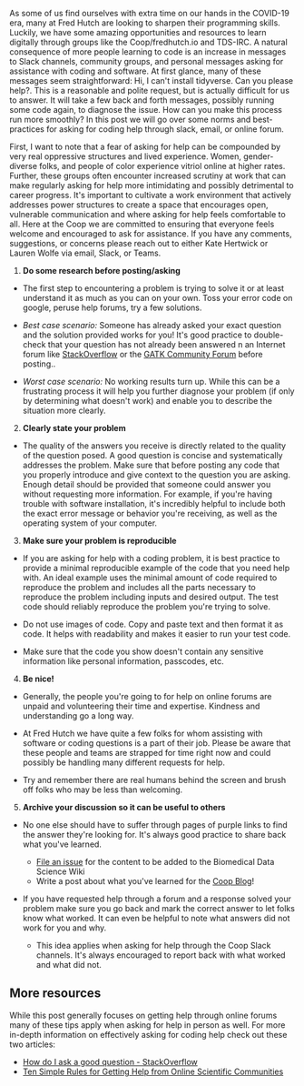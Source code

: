 As some of us find ourselves with extra time on our hands in the COVID-19 era, many at Fred Hutch are looking to sharpen their programming skills. Luckily, we have some amazing opportunities and resources to learn digitally through groups like the Coop/fredhutch.io and TDS-IRC. A natural consequence of more people learning to code is an increase in messages to Slack channels, community groups, and personal messages asking for assistance with coding and software. At first glance, many of these messages seem straightforward: Hi, I can't install tidyverse. Can you please help?. This is a reasonable and polite request, but is actually difficult for us to answer. It will take a few back and forth messages, possibly running some code again, to diagnose the issue. How can you make this process run more smoothly? In this post we will go over some norms and best-practices for asking for coding help through slack, email, or online forum.

First, I want to note that a fear of asking for help can be compounded by very real oppressive structures and lived experience. Women, gender-diverse folks, and people of color experience vitriol online at higher rates. Further, these groups often encounter increased scrutiny at work that can make regularly asking for help more intimidating and possibly detrimental to career progress. It's important to cultivate a work environment that actively addresses power structures to create a space that encourages open, vulnerable communication and where asking for help feels comfortable to all. Here at the Coop we are committed to ensuring that everyone feels welcome and encouraged to ask for assistance. If you have any comments, suggestions, or concerns please reach out to either Kate Hertwick or Lauren Wolfe via email, Slack, or Teams.

1. **Do some research before posting/asking**

- The first step to encountering a problem is trying to solve it or at least understand it as much as you can on your own. Toss your error code on google, peruse help forums, try a few solutions. 

- *Best case scenario:* Someone has already asked your exact question and the solution provided works for you! It's good practice to double-check that your question has not already been answered n an Internet forum like [StackOverflow](https://stackoverflow.com/) or the [GATK Community Forum](https://gatk.broadinstitute.org/hc/en-us/community/topics) before posting..

- *Worst case scenario:* No working results turn up. While this can be a frustrating process it will help you further diagnose your problem (if only by determining what doesn't work) and enable you to describe the situation more clearly. 

2. **Clearly state your problem**

- The quality of the answers you receive is directly related to the quality of the question posed. A good question is concise and systematically addresses the problem. Make sure that before posting any code that you properly introduce and give context to the question you are asking. Enough detail should be provided that someone could answer you without requesting more information. For example, if you're having trouble with software installation, it's incredibly helpful to include both the exact error message or behavior you're receiving, as well as the operating system of your computer.

3. **Make sure your problem is reproducible**

- If you are asking for help with a coding problem, it is best practice to provide a minimal reproducible example of the code that you need help with. An ideal example uses the minimal amount of code required to reproduce the problem and includes all the parts necessary to reproduce the problem including inputs and desired output. The test code should reliably reproduce the problem you're trying to solve. 

- Do not use images of code. Copy and paste text and then format it as code. It helps with readability and makes it easier to run your test code.

- Make sure that the code you show doesn't contain any sensitive information like personal information, passcodes, etc.

4. **Be nice!**

- Generally, the people you're going to for help on online forums are unpaid and volunteering their time and expertise. Kindness and understanding go a long way.

- At Fred Hutch we have quite a few folks for whom assisting with software or coding questions is a part of their job. Please be aware that these people and teams are strapped for time right now and could possibly be handling many different requests for help.

- Try and remember there are real humans behind the screen and brush off folks who may be less than welcoming.

5. **Archive your discussion so it can be useful to others**

- No one else should have to suffer through pages of purple links to find the answer they're looking for. It's always good practice to share back what you've learned.
  - [File an issue](https://github.com/FredHutch/wiki/issues) for the content to be added to the Biomedical Data Science Wiki
  - Write a post about what you've learned for the [Coop Blog](https://fredhutch.github.io/coop/)!

- If you have requested help through a forum and a response solved your problem make sure you go back and mark the correct answer to let folks know what worked. It can even be helpful to note what answers did not work for you and why.
  - This idea applies when asking for help through the Coop Slack channels. It's always encouraged to report back with what worked and what did not.

## More resources
While this post generally focuses on getting help through online forums many of these tips apply when asking for help in person as well. For more in-depth information on effectively asking for coding help check out these two articles:

- [How do I ask a good question - StackOverflow](https://stackoverflow.com/help/how-to-ask)
- [Ten Simple Rules for Getting Help from Online Scientific Communities](https://journals.plos.org/ploscompbiol/article?id=10.1371/journal.pcbi.1002202#s9)
